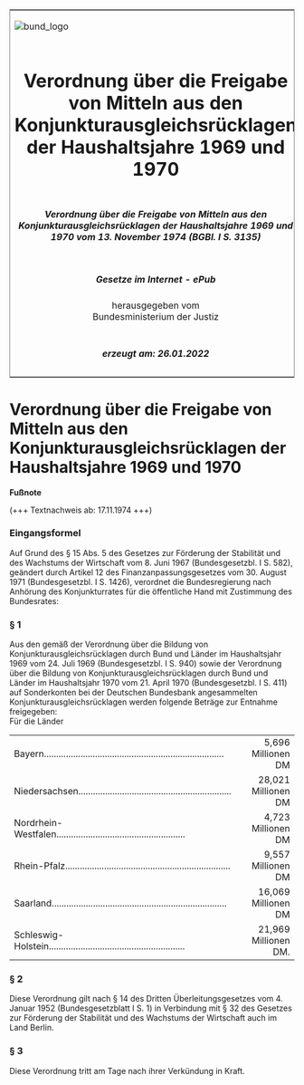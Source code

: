 <span id="DECKBLATT.html"></span>

<table border="0" frame="border" width="100%">

<tr valign="top">

<td align="left">

![bund\_logo](BfJ_2021_Web_de_de.gif)

</td>

<td align="right">

 

</td>

</tr>

<tr align="center" valign="middle">

<td colspan="2">

# Verordnung über die Freigabe von Mitteln aus den Konjunkturausgleichsrücklagen der Haushaltsjahre 1969 und 1970

</td>

</tr>

<tr align="center" valign="middle">

<td colspan="2">

##### Verordnung über die Freigabe von Mitteln aus den Konjunkturausgleichsrücklagen der Haushaltsjahre 1969 und 1970 vom 13. November 1974 (BGBl. I S. 3135)

</td>

</tr>

<tr align="center" valign="middle">

<td colspan="2">

  
  

##### Gesetze im Internet - ePub  
  
herausgegeben vom  
Bundesministerium der Justiz

</td>

</tr>

<tr align="center" valign="bottom">

<td colspan="2">

  
  

##### erzeugt am: 26.01.2022

</td>

</tr>

</table>

<span id="BJNR031350974.html"></span>

# Verordnung über die Freigabe von Mitteln aus den Konjunkturausgleichsrücklagen der Haushaltsjahre 1969 und 1970

<div>

  
**Fußnote**

<div class="jnhtml">

<div>

<div class="jurAbsatz">

(+++ Textnachweis ab: 17.11.1974 +++)

</div>

</div>

</div>

</div>

<span id="BJNR031350974BJNE000100317.html"></span>

### Eingangsformel  

<div>

<div class="jnhtml">

<div>

<div class="jurAbsatz">

Auf Grund des § 15 Abs. 5 des Gesetzes zur Förderung der Stabilität und
des Wachstums der Wirtschaft vom 8. Juni 1967 (Bundesgesetzbl. I S.
582), geändert durch Artikel 12 des Finanzanpassungsgesetzes vom 30.
August 1971 (Bundesgesetzbl. I S. 1426), verordnet die Bundesregierung
nach Anhörung des Konjunkturrates für die öffentliche Hand mit
Zustimmung des Bundesrates:

</div>

</div>

</div>

</div>

<span id="BJNR031350974BJNE000200317.html"></span>

### § 1  

<div>

<div class="jnhtml">

<div>

<div class="jurAbsatz">

Aus den gemäß der Verordnung über die Bildung von
Konjunkturausgleichsrücklagen durch Bund und Länder im Haushaltsjahr
1969 vom 24. Juli 1969 (Bundesgesetzbl. I S. 940) sowie der Verordnung
über die Bildung von Konjunkturausgleichsrücklagen durch Bund und
Länder im Haushaltsjahr 1970 vom 21. April 1970 (Bundesgesetzbl. I S.
411) auf Sonderkonten bei der Deutschen Bundesbank angesammelten
Konjunkturausgleichsrücklagen werden folgende Beträge zur Entnahme
freigegeben:  
Für die Länder  

|                                                                                  |                      |
| :------------------------------------------------------------------------------- | -------------------: |
| Bayern.......................................................................... |   5,696 Millionen DM |
| Niedersachsen...............................................................     |  28,021 Millionen DM |
| Nordrhein-Westfalen.....................................................         |   4,723 Millionen DM |
| Rhein-Pfalz....................................................................  |   9,557 Millionen DM |
| Saarland........................................................................ |  16,069 Millionen DM |
| Schleswig-Holstein........................................................       | 21,969 Millionen DM. |

</div>

</div>

</div>

</div>

<span id="BJNR031350974BJNE000300317.html"></span>

### § 2  

<div>

<div class="jnhtml">

<div>

<div class="jurAbsatz">

Diese Verordnung gilt nach § 14 des Dritten Überleitungsgesetzes vom 4.
Januar 1952 (Bundesgesetzblatt I S. 1) in Verbindung mit § 32 des
Gesetzes zur Förderung der Stabilität und des Wachstums der Wirtschaft
auch im Land Berlin.

</div>

</div>

</div>

</div>

<span id="BJNR031350974BJNE000400317.html"></span>

### § 3  

<div>

<div class="jnhtml">

<div>

<div class="jurAbsatz">

Diese Verordnung tritt am Tage nach ihrer Verkündung in Kraft.

</div>

</div>

</div>

</div>
